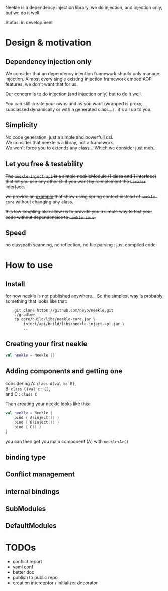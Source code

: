 Neekle is a dependency injection library, we do injection, and injection only, but we do it well.

Status: in development

# Design & motivation

## Dependency injection only

We consider that an dependency injection framework should only manage injection.
Almost every single existing injection framework embed AOP features, we don't want that for us.

Our concern is to do injection (and injection only) but to do it well.

You can still create your owns unit as you want (wrapped is proxy,
subclassed dynamically or with a generated class...) : it's all up to you.

## Simplicity

No code generation, just a simple and powerfull dsl.  
We consider that neekle is a libray, not a framework.  
We won't force you to extends any class... Which we consider just meh...

## Let you free & testability

~~The `neekle-inject-api` is a simple neekleModule (1 class and 1 interface) that let you use any other DI if you want
by reimplement the `Locator` interface.~~

~~we provide an [example](inject/spring/src/test/kotlin/neekle/inject/spring/SpringLocatorTest.kt) that show using spring context instead of `neekle-core` without changing
any class.~~

~~this low coupling also allow us to provide you a simple way to test your code without dependencies to `neekle-core`.~~

## Speed

no classpath scanning, no reflection, no file parsing : just compiled code

# How to use

## Install

for now neekle is not published anywhere... So the simplest way is probably something that looks like that:
```
    git clone https://github.com/neyb/neekle.git
    ./gradlew
    cp core/build/libs/neekle-core.jar \
        inject/api/build/libs/neekle-inject-api.jar \
        ..
```

## Creating your first neekle

```kotlin
val neekle = Neekle {}
```

## Adding components and getting one

considering A: `class A(val b: B)`,  
B: `class B(val c: C)`,  
and C : `class C`

Then creating your neekle looks like this:

```kotlin
val neekle = Neekle {
    bind { A(inject()) }
    bind { B(inject()) }
    bind { C() }
}
```

you can then get you main component (A) with `neekle<A>()`

## binding type

## Conflict management

## internal bindings

## SubModules

## DefaultModules

# TODOs

- conflict report
- yaml conf
- better doc
- publish to public repo
- creation interceptor / initializer decorator
